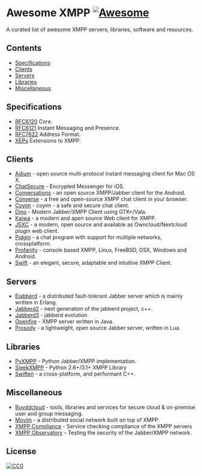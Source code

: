 # Awesome XMPP [![Awesome](https://cdn.rawgit.com/sindresorhus/awesome/d7305f38d29fed78fa85652e3a63e154dd8e8829/media/badge.svg)](https://github.com/sindresorhus/awesome)

A curated list of awesome XMPP servers, libraries, software and resources.

## Contents

 - [Specifications](#specifications)
 - [Clients](#clients)
 - [Servers](#servers)
 - [Libraries](#libraries)
 - [Miscellaneous](#Miscellaneous)

## Specifications

* [RFC6120](https://datatracker.ietf.org/doc/rfc6120/) Core.
* [RFC6121](https://datatracker.ietf.org/doc/rfc6121/) Instant Messaging and Presence.
* [RFC7622](https://datatracker.ietf.org/doc/rfc7622/) Address Format.
* [XEPs](https://xmpp.org/extensions/) Extensions to XMPP.

## Clients

* [Adium](https://adium.im/) - open source multi-protocol instant messaging client for Mac OS X.
* [ChatSecure](https://chatsecure.org/) - Encrypted Messenger for iOS.
* [Conversations](https://github.com/siacs/Conversations) - an open source XMPP/Jabber client for the Android.
* [Converse](https://conversejs.org/) - a free and open-source XMPP chat client in your browser.
* [Coyim](https://github.com/coyim/coyim) - coyim - a safe and secure chat client.
* [Dino](https://github.com/dino/dino) - Modern Jabber/XMPP Client using GTK+/Vala.
* [Kaiwa](http://getkaiwa.com/) - a modern and apen source Web client for XMPP. 
* [JSXC](https://www.jsxc.org/) - a modern, open source and available as Owncloud/Nextcloud plugin web client.
* [Pidgin](https://www.pidgin.im/) - a chat program with support for multiple networks, crossplatform.
* [Profanity](http://www.profanity.im/) - console based XMPP, Linux, FreeBSD, OSX, Windows and Android.
* [Swift](https://swift.im/) - an elegant, secure, adaptable and intuitive XMPP Client.

## Servers 

* [Ejabberd](https://www.ejabberd.im/) - a distributed fault-tolerant Jabber server which is mainly written in Erlang.
* [Jabberd2](http://jabberd2.org/) - next generation of the jabberd project, c++.
* [Jabberd3](https://github.com/smokku/jabberd3) - jabberd evolution
* [Openfire](https://www.igniterealtime.org/projects/openfire/) - XMPP server written in Java.
* [Prosody](https://prosody.im/) - a lightweight, open source Jabber server, written in Lua.

## Libraries

* [PyXMPP](https://github.com/Jajcus/pyxmpp) - Python Jabber/XMPP implementation.
* [SleekXMPP](https://github.com/fritzy/SleekXMPP) - Python 2.6+/3.1+ XMPP Library
* [Swiften](https://swift.im/swiften.html) - a cross-platform, and performant C++.

## Miscellaneous

* [Buyddcloud](http://buddycloud.com/) - tools, libraries and services for secure cloud & on-premise user and group messaging.
* [Movim](https://github.com/movim/movim) - a distributed social network built on top of XMPP.
* [XMPP Compliance](https://conversations.im/compliance/) - Service checking compliance of the XMPP servers
* [XMPP Observatory](https://xmpp.net/) - Testing the security of the Jabber/XMPP network.

## License

[![CC0](http://mirrors.creativecommons.org/presskit/buttons/88x31/svg/cc-zero.svg)](https://creativecommons.org/publicdomain/zero/1.0/)
